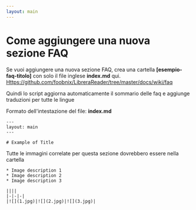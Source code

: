 ```yaml
---
layout: main
---
```


# Come aggiungere una nuova sezione FAQ

Se vuoi aggiungere una nuova sezione FAQ, crea una cartella **[esempio-faq-titolo]** con solo il file inglese **index.md** qui.
[Https://github.com/foobnix/LibreraReader/tree/master/docs/wiki/faq](https://github.com/foobnix/LibreraReader/tree/master/docs/wiki/faq)

Quindi lo script aggiorna automaticamente il sommario delle faq e aggiunge traduzioni per tutte le lingue

Formato dell'intestazione del file: **index.md**

```
---
layout: main
---

# Example of Title
```

Tutte le immagini correlate per questa sezione dovrebbero essere nella cartella

```
* Image description 1
* Image description 2
* Image description 3

||||
|-|-|-|
|![](1.jpg)|![](2.jpg)|![](3.jpg)|
```
